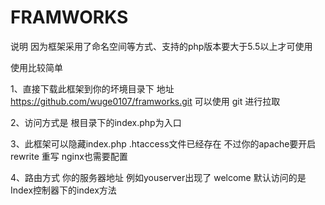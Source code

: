 # FRAMWORKS

说明 因为框架采用了命名空间等方式、支持的php版本要大于5.5以上才可使用

使用比较简单

1、直接下载此框架到你的坏境目录下 地址 https://github.com/wuge0107/framworks.git    可以使用 git 进行拉取

2、访问方式是 根目录下的index.php为入口

3、此框架可以隐藏index.php .htaccess文件已经存在 不过你的apache要开启rewrite 重写 nginx也需要配置

4、路由方式 你的服务器地址 例如youserver出现了 welcome 默认访问的是Index控制器下的index方法

